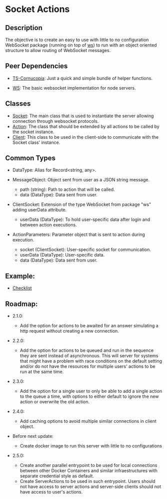 # Socket Actions

## Description

The objective is to create an easy to use with little to no configuration
WebSocket package (running on top of [ws](https://www.npmjs.com/package/ws)) to
run with an object oriented structure to allow routing of WebSocket messages.

## Peer Dependencies

- [TS-Cornucopia](https://www.npmjs.com/package/ts-cornucopia): Just a quick and
  simple bundle of helper functions.

- [WS](https://www.npmjs.com/package/ws): The basic websocket implementation for
  node servers.

## Classes

- [Socket](/docs/server/socket.md): The main class that is used to instantiate
  the server allowing connection through websocket protocols.
- [Action](/docs/server/action.md): The class that should be extended by all
  actions to be called by the socket instance.
- [Client](/docs/client.md): This class to be used in the client-side to
  communicate with the Socket class' instance.

## Common Types

- DataType: Alias for Record<string, any>.

- MessageObject: Object sent from user as a JSON string message.

  - path (string): Path to action that will be called.
  - data (DataType): Data sent from user.

- ClientSocket: Extension of the type WebSocket from package "ws" adding
  userData attribute.

  - userData (DataType): To hold user-specific data after login and between
    action executions.

- ActionParameters: Parameter object that is sent to action during execution.
  - socket (ClientSocket): User-specific socket for communication.
  - userData (DataType): User-specific data.
  - data (DataType): Data sent from user.

## Example:

- [Checklist](https://github.com/NDA-Software/socket-actions-checklist)

## Roadmap:

- 2.1.0:

  - Add the option for actions to be awaited for an answer simulating a http
    request without creating a new connection.

- 2.2.0:

  - Add the option for actions to be queued and run in the sequence they are
    sent instead of asynchronous. This will server for systems that might have a
    problem with race conditions on the default setting and/or do not have the
    resources for multiple users' actions to be run at the same time.

- 2.3.0:

  - Add the option for a single user to only be able to add a single action to
    the queue a time, with options to either default to ignore the new action or
    overwrite the old action.

- 2.4.0:

  - Add caching options to avoid multiple similar connections in client object.

- Before next update:

  - Create docker image to run this server with little to no configurations

- 2.5.0:

  - Create another parallel entrypoint to be used for local connections between
    other Docker Containers and similar infraestructures with separate
    credential style as default.
  - Create ServerActions to be used in such entrypoint. Users should not have
    access to server actions and server-side clients should not have access to
    user's actions.
